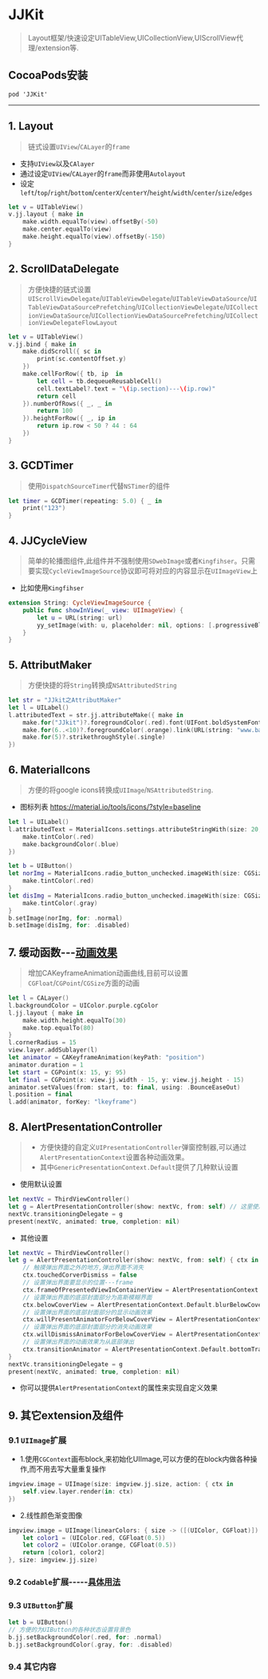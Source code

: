 # JJKit
> Layout框架/快速设定UITableView,UICollectionView,UIScrollView代理/extension等.

## CocoaPods安装
```
pod 'JJKit'
```
------
## 1. Layout
> 链式设置`UIView`/`CALayer`的`frame`

- 支持`UIView`以及`CAlayer`
- 通过设定`UIView`/`CALayer`的`frame`而非使用`Autolayout`
- 设定`left`/`top`/`right`/`bottom`/`centerX`/`centerY`/`height`/`width`/`center`/`size`/`edges`

```swift
let v = UITableView()
v.jj.layout { make in
    make.width.equalTo(view).offsetBy(-50)
    make.center.equalTo(view)           
    make.height.equalTo(view).offsetBy(-150)
}
```
## 2. ScrollDataDelegate
> 方便快捷的链式设置`UIScrollViewDelegate`/`UITableViewDelegate`/`UITableViewDataSource`/`UITableViewDataSourcePrefetching`/`UICollectionViewDelegate`/`UICollectionViewDataSource`/`UICollectionViewDataSourcePrefetching`/`UICollectionViewDelegateFlowLayout`
```swift
let v = UITableView()
v.jj.bind { make in
    make.didScroll({ sc in
        print(sc.contentOffset.y)
    })
    make.cellForRow({ tb, ip  in
        let cell = tb.dequeueReusableCell()
        cell.textLabel?.text = "\(ip.section)---\(ip.row)"
        return cell
    }).numberOfRows({ _, _ in
        return 100
    }).heightForRow({ _, ip in
        return ip.row < 50 ? 44 : 64
    })
}
```
## 3. GCDTimer
> 使用`DispatchSourceTimer`代替`NSTimer`的组件
```swift
let timer = GCDTimer(repeating: 5.0) { _ in
    print("123")
}
```
## 4. JJCycleView
> 简单的轮播图组件,此组件并不强制使用`SDwebImage`或者`Kingfihser`。只需要实现`CycleViewImageSource`协议即可将对应的内容显示在`UIImageView`上
- 比如使用`Kingfihser`
```swift
extension String: CycleViewImageSource {
    public func showInView(_ view: UIImageView) {
        let u = URL(string: url)
        yy_setImage(with: u, placeholder: nil, options: [.progressiveBlur, .setImageWithFadeAnimation], completion: nil)
    }
}
```
## 5. AttributMaker
> 方便快捷的将`String`转换成`NSAttributedString`
```swift
let str = "JJkit之AttributMaker"
let l = UILabel()
l.attributedText = str.jj.attributeMake({ make in
    make.for("JJkit")?.foregroundColor(.red).font(UIFont.boldSystemFont(ofSize: 23))
    make.for(6..<10)?.foregroundColor(.orange).link(URL(string: "www.baidu.com")!)
    make.for(5)?.strikethroughStyle(.single)
})
```
## 6. MaterialIcons
> 方便的将google icons转换成`UIImage`/`NSAttributedString`.
- 图标列表 https://material.io/tools/icons/?style=baseline
```swift
let l = UILabel() 
l.attributedText = MaterialIcons.settings.attributeStringWith(size: 20, transform: { make in
    make.tintColor(.red)
    make.backgroundColor(.blue)
})

let b = UIButton()
let norImg = MaterialIcons.radio_button_unchecked.imageWith(size: CGSize(width: 30, height: 30)) { make in
    make.tintColor(.red)
}
let disImg = MaterialIcons.radio_button_unchecked.imageWith(size: CGSize(width: 30, height: 30)) { make in
    make.tintColor(.gray)
}
b.setImage(norImg, for: .normal)
b.setImage(disImg, for: .disabled)
```
## 7. 缓动函数---[动画效果](https://easings.net/)
> 增加CAKeyframeAnimation动画曲线,目前可以设置`CGFloat`/`CGPoint`/`CGSize`方面的动画
```swift
let l = CALayer()
l.backgroundColor = UIColor.purple.cgColor
l.jj.layout { make in
    make.width.height.equalTo(30)
    make.top.equalTo(80)
}
l.cornerRadius = 15
view.layer.addSublayer(l)
let animator = CAKeyframeAnimation(keyPath: "position")
animator.duration = 1
let start = CGPoint(x: 15, y: 95)
let final = CGPoint(x: view.jj.width - 15, y: view.jj.height - 15)
animator.setValues(from: start, to: final, using: .BounceEaseOut)
l.position = final
l.add(animator, forKey: "lkeyframe")
```
## 8. AlertPresentationController
> - 方便快捷的自定义`UIPresentationController`弹窗控制器,可以通过`AlertPresentationContext`设置各种动画效果。
> - 其中`GenericPresentationContext.Default`提供了几种默认设置

- 使用默认设置
```swift
let nextVc = ThirdViewController()
let g = AlertPresentationController(show: nextVc, from: self) // 这里使用默认的设置,在屏幕中央且使用暗灰色背景弹出下一控制器
nextVc.transitioningDelegate = g
present(nextVc, animated: true, completion: nil)
```
- 其他设置
```swift
let nextVc = ThirdViewController()
let g = AlertPresentationController(show: nextVc, from: self) { ctx in
    // 触摸弹出界面之外的地方,弹出界面不消失
    ctx.touchedCorverDismiss = false 
    // 设置弹出界面要显示的位置---frame
    ctx.frameOfPresentedViewInContainerView = AlertPresentationContext.Default.bottomFrameOfPresentedView
    // 设置弹出界面的底部封面部分为高斯模糊界面
    ctx.belowCoverView = AlertPresentationContext.Default.blurBelowCoverView
    // 设置弹出界面的底部封面部分的显示动画效果
    ctx.willPresentAnimatorForBelowCoverView = AlertPresentationContext.Default.blurBelowCoverViewAnimator(true)
    // 设置弹出界面的底部封面部分的消失动画效果
    ctx.willDismissAnimatorForBelowCoverView = AlertPresentationContext.Default.blurBelowCoverViewAnimator(false)
    // 设置弹出界面的动画效果为从底部弹出
    ctx.transitionAnimator = AlertPresentationContext.Default.bottomTransitionAnimator
}
nextVc.transitioningDelegate = g
present(nextVc, animated: true, completion: nil)
```
- 你可以提供`AlertPresentationContext`的属性来实现自定义效果

## 9. 其它extension及组件

### 9.1 `UIImage`扩展
- 1.使用`CGContext`画布block,来初始化UIImage,可以方便的在block内做各种操作,而不用去写大量重复操作
```swift
imgview.image = UIImage(size: imgview.jj.size, action: { ctx in
    self.view.layer.render(in: ctx) 
})
```
- 2.线性颜色渐变图像
```swift
imgview.image = UIImage(linearColors: { size -> ([(UIColor, CGFloat)]) in
    let color1 = (UIColor.red, CGFloat(0.5))
    let color2 = (UIColor.orange, CGFloat(0.5))
    return [color1, color2]
}, size: imgview.jj.size)
```

### 9.2 `Codable`扩展-----[具体用法](https://github.com/zgjff/Blog/issues/1)

### 9.3 `UIButton`扩展
```swift
let b = UIButton() 
// 方便的为UIButton的各种状态设置背景色
b.jj.setBackgroundColor(.red, for: .normal) 
b.jj.setBackgroundColor(.gray, for: .disabled)
```
### 9.4 其它内容

